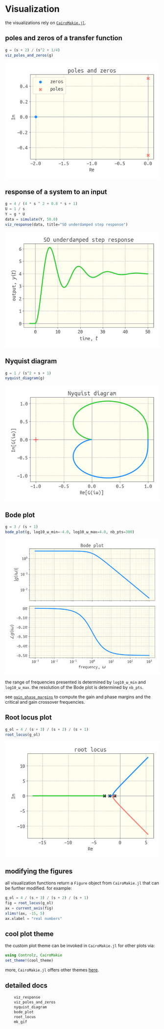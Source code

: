 # Visualization

the visualizations rely on [`CairoMakie.jl`](https://github.com/JuliaPlots/Makie.jl).

## poles and zeros of a transfer function

```julia
g = (s + 2) / (s^2 + 1/4)
viz_poles_and_zeros(g)
```

![](example_poles_and_zeros.png)

## response of a system to an input

```julia
g = 4 / (4 * s ^ 2 + 0.8 * s + 1)
U = 1 / s
Y = g * U
data = simulate(Y, 50.0)
viz_response(data, title="SO underdamped step response")
```

![](SO_underdamped_step_response.png)

## Nyquist diagram

```julia
g = 1 / (s^2 + s + 1)
nyquist_diagram(g)
```

![](example_nyquist.png)

## Bode plot

```julia
g = 3 / (s + 1)
bode_plot(g, log10_ω_min=-4.0, log10_ω_max=4.0, nb_pts=300)
```

![](example_bode.png)

the range of frequencies presented is determined by `log10_ω_min` and `log10_ω_max`. the resolution of the Bode plot is determined by `nb_pts`.

see [`gain_phase_margins`](@ref) to compute the gain and phase margins and the critical and gain crossover frequencies.

## Root locus plot

```julia
g_ol = 4 / (s + 3) / (s + 2) / (s + 1)
root_locus(g_ol)
```

![](example_root_locus.png)

## modifying the figures

all visualization functions return a `Figure` object from `CairoMakie.jl` that can be further modified. for example:

```julia
g_ol = 4 / (s + 3) / (s + 2) / (s + 1)
fig = root_locus(g_ol)
ax = current_axis(fig)
xlims!(ax, -15, 5)
ax.xlabel = "real numbers"
```

## cool plot theme

the custom plot theme can be invoked in `CairoMakie.jl` for other plots via:
```julia
using Controlz, CairoMakie
set_theme!(cool_theme)
```
more, `CairoMakie.jl` offers other themes [here](https://makie.juliaplots.org/dev/documentation/theming/predefined_themes/).

## detailed docs

```@docs
    viz_response
    viz_poles_and_zeros
    nyquist_diagram
    bode_plot
    root_locus
    mk_gif
```
